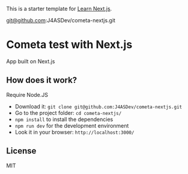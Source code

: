 This is a starter template for [Learn Next.js](https://nextjs.org/learn).

git@github.com:J4ASDev/cometa-nextjs.git

# Cometa test with Next.js
App built on Next.js

##  How does it work?

Require Node.JS

* Download it: `git clone git@github.com:J4ASDev/cometa-nextjs.git`
* Go to the project folder: `cd cometa-nextjs/`
* `npm install` to install the dependencies
* `npm run dev` for the development environment
* Look it in your browser: `http://localhost:3000/`

## License

MIT
